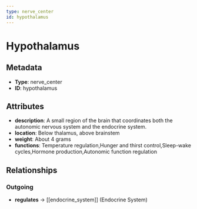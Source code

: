 ```yaml
---
type: nerve_center
id: hypothalamus
---
```


# Hypothalamus

## Metadata

- **Type**: nerve_center
- **ID**: hypothalamus

## Attributes

- **description**: A small region of the brain that coordinates both the autonomic nervous system and the endocrine system.
- **location**: Below thalamus, above brainstem
- **weight**: About 4 grams
- **functions**: Temperature regulation,Hunger and thirst control,Sleep-wake cycles,Hormone production,Autonomic function regulation

## Relationships

### Outgoing

- **regulates** → [[endocrine_system]] (Endocrine System)

